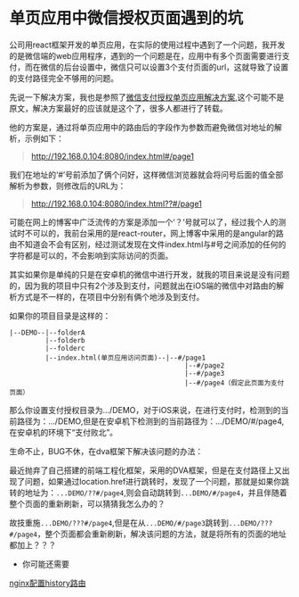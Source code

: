 # 单页应用中微信授权页面遇到的坑

公司用react框架开发的单页应用，在实际的使用过程中遇到了一个问题，我开发的是微信端的web应用程序，遇到的一个问题是在，应用中有多个页面需要进行支付，而在微信的后台设置中，微信只可以设置3个支付页面的url，这就导致了设置的支付路径完全不够用的问题。

先说一下解决方案，我也是参照了[微信支付授权单页应用解决方案](http://blog.csdn.net/liufeng520/article/details/51354741),这个可能不是原文，解决方案最好的应该就是这个了，很多人都进行了转载。

他的方案是，通过将单页应用中的路由后的字段作为参数而避免微信对地址的解析，示例如下：

> http://192.168.0.104:8080/index.html#/page1

我们在地址的‘#’号前添加了俩个问好，这样微信浏览器就会将问号后面的值全部解析为参数，则修改后的URL为：

> http://192.168.0.104:8080/index.html??#/page1

可能在网上的博客中广泛流传的方案是添加一个‘？’号就可以了，经过我个人的测试时不可以的，我前台采用的是react-router，网上博客中采用的是angular的路由不知道会不会有区别，经过测试发现在文件index.html与#号之间添加的任何的字符都是可以的，不会影响到实际访问的页面。

其实如果你是单纯的只是在安卓机的微信中进行开发，就我的项目来说是没有问题的，因为我的项目中只有2个涉及到支付，问题就出在iOS端的微信中对路由的解析方式是不一样的，在项目中分别有俩个地涉及到支付。

如果你的项目目录是这样的：

```
|--DEMO--|--folderA
         |--folderb
         |--folderc
         |--index.html(单页应用访问页面)--|--#/page1
                                            |--#/page2
                                            |--#/page3
                                            |--#/page4（假定此页面为支付页面）
```
那么你设置支付授权目录为.../DEMO，对于iOS来说，在进行支付时，检测到的当前路径为：.../DEMO,但是在安卓机下检测到的当前路径为：.../DEMO/#/page4,在安卓机的环境下“支付败北”。

生命不止，BUG不休，在dva框架下解决该问题的办法：

最近抛弃了自己搭建的前端工程化框架，采用的DVA框架，但是在支付路径上又出现了问题，如果通过location.href进行跳转时，发现了一个问题，那就是如果你跳转的地址为：```...DEMO/??#/page4```,则会自动跳转到```...DEMO/#/page4```，并且伴随着整个页面的重新刷新，可以猜猜我怎么办的？

故技重施```...DEMO/???#/page4```,但是在从```...DEMO/#/page3```跳转到```...DEMO/???#/page4```，整个页面都会重新刷新，解决该问题的方法，就是将所有的页面的地址都加上？？？

- 你可能还需要

[nginx配置history路由](./nginx-pei-zhi-xiang-guan/nginx-pei-zhi-history-lu-you.md)